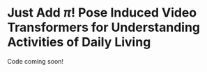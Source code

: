 # Just Add $\pi$! Pose Induced Video Transformers for Understanding Activities of Daily Living

Code coming soon!
